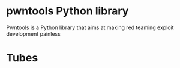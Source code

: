 # pwntools Python library

Pwntools is a Python library that aims at making red teaming exploit development painless

# Tubes